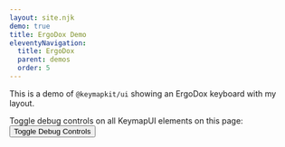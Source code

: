 ```yaml
---
layout: site.njk
demo: true
title: ErgoDox Demo
eleventyNavigation:
  title: ErgoDox
  parent: demos
  order: 5
---
```


This is a demo of `@keymapkit/ui` showing an ErgoDox keyboard with my layout.

Toggle debug controls on all KeymapUI elements on this page:
<button onclick="toggleAllKeymapUiDebug()">Toggle Debug Controls</button>

<div id="app"></div>

<script type="module">
  import "@keymapkit/ui";
  import "@keymapkit/keyboard.ergodox";
  import { MicahErgodoxLayout } from "@keymapkit/examples";
  const app = document.getElementById("app");
  const keymapUi = document.createElement("keymap-ui");
  const availableKeymaps = [MicahErgodoxLayout];
  keymapUi.setAttribute("id", "keymap-title");
  keymapUi.setAttribute("show-debug", "true");
  keymapUi.setAttribute("query-prefix", "keymap");
  keymapUi.setModelsAndMaps(availableKeymaps);
  app.appendChild(keymapUi);
</script>
